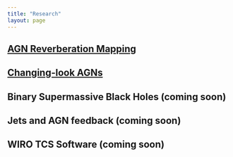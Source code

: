 ```yaml
---
title: "Research"
layout: page
---
```


## [AGN Reverberation Mapping](/researchs/RM/) 


## [Changing-look AGNs](/researchs/CL/) 


## Binary Supermassive Black Holes (coming soon)


## Jets and AGN feedback (coming soon)


## WIRO TCS Software (coming soon)

